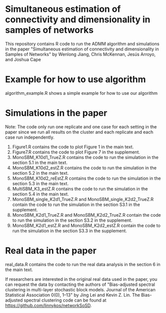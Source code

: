 # Simultaneous estimation of connectivity and dimensionality in samples of networks
This repository contains R code to run the ADMM algorithm and simulations in the paper "Simultaneous estimation of connectivity and dimensionality in Samples of Networks" by Wenlong Jiang, Chris McKennan, Jesús Arroyo, and Joshua Cape

# Example for how to use algorithm
algorithm_example.R shows a simple example for how to use our algorithm

# Simulations in the paper
Note: The code only run one replicate and one case for each setting in the paper since we run all results on the cluster and each replicate and each case run independently. 

1. Figure1.R contains the code to plot Figure 1 in the main text.
2. Figure7.R contains the code to plot Figure 7 in the supplement.
3. MonoSBM_K10d1_TrueZ.R contains the code to run the simulation in the section 5.1 in the main text.
4. MonoSBM_K10d2_estZ.R contains the code to run the simulation in the section 5.2 in the main text.
5. MonoSBM_K10d2_reEstZ.R contains the code to run the simulation in the section 5.3 in the main text.
6. MultiSBM_K3_estZ.R contains the code to run the simulation in the section 5.4 in the main text.
7. MonoSBM_single_K2d1_TrueZ.R and MonoSBM_single_K2d2_TrueZ.R contain the code to run the simulation in the section S3.1 in the supplement.
8. MonoSBM_K2d1_TrueZ.R and MonoSBM_K2d2_TrueZ.R contain the code to run the simulation in the section S3.2 in the supplement.
9. MonoSBM_K2d1_estZ.R and MonoSBM_K2d2_estZ.R contain the code to run the simulation in the section S3.3 in the supplement.

# Real data in the paper
real_data.R contains the code to run the real data analysis in the section 6 in the main text.

If researchers are interested in the original real data used in the paper, you can request the data by contacting the authors of "Bias-adjusted spectral clustering in multi-layer stochastic block models. Journal of the American Statistical Association 0(0), 1–13" by Jing Lei and Kevin Z. Lin. The Bias-adjusted spectral clustering code can be found at https://github.com/linnykos/networkSoSD. 
